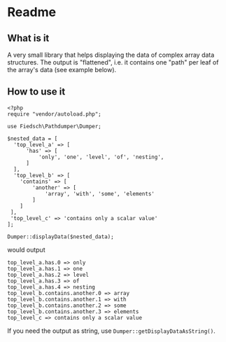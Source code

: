 # Readme


## What is it

A very small library that helps displaying the data of complex array data structures.
The output is "flattened", i.e. it contains one "path" per leaf of the array's data
(see example below).

## How to use it

```
<?php
require "vendor/autoload.php";

use Fiedsch\Pathdumper\Dumper;

$nested_data = [
  'top_level_a' => [
      'has' => [
          'only', 'one', 'level', 'of', 'nesting',
      ]
  ],
  'top_level_b' => [
    'contains' => [
        'another' => [
            'array', 'with', 'some', 'elements'
        ]
    ]
 ],
 'top_level_c' => 'contains only a scalar value'
];

Dumper::displayData($nested_data);
```

would output 

```
top_level_a.has.0 => only
top_level_a.has.1 => one
top_level_a.has.2 => level
top_level_a.has.3 => of
top_level_a.has.4 => nesting
top_level_b.contains.another.0 => array
top_level_b.contains.another.1 => with
top_level_b.contains.another.2 => some
top_level_b.contains.another.3 => elements
top_level_c => contains only a scalar value
```

If you need the output as string, use `Dumper::getDisplayDataAsString()`.
